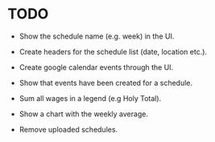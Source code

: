 # TODO

- Show the schedule name (e.g. week) in the UI.
- Create headers for the schedule list (date, location etc.).

- Create google calendar events through the UI.
- Show that events have been created for a schedule.

- Sum all wages in a legend (e.g Holy Total).
- Show a chart with the weekly average.

- Remove uploaded schedules.
